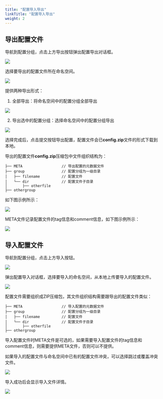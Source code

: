 ```yaml
---
title: "配置导入导出"
linkTitle: "配置导入导出"
weight: 2
---
```


## 导出配置文件
导航到配置分组，点击上方导出按钮弹出配置导出对话框。

![](../图片/配置导入导出/export-config-entrance.png)

选择要导出的配置文件所在命名空间。

![](../图片/配置导入导出/export-config-select-namespace.png)

提供两种导出形式：
1. 全部导出：将命名空间中的配置分组全部导出

![](../图片/配置导入导出/export-config-namespace.png)

2. 导出选中的配置分组：选择命名空间中的配置分组导出

![](../图片/配置导入导出/export-config-group.png)

选择完成后，点击提交按钮导出配置，配置文件会已**config.zip**文件的形式下载到本地。

导出的配置文件**config.zip**压缩包中文件组织结构为：

```
├── META                  // 导出配置的元数据文件
├── group                 // 配置分组为一级目录
│   ├── filename          // 配置文件
│   └── dir               // 配置文件子目录
│       ├── otherfile      
├── othergroup
```
如下图示例所示：

![](../图片/配置导入导出/export-config-zip-structure.png)

META文件记录配置文件的tag信息和comment信息，如下图示例所示：

![](../图片/配置导入导出/export-config-meta-file.png)

## 导入配置文件
导航到配置分组，点击上方导入按钮。

![](../图片/配置导入导出/import-config-entrance.png)

弹出配置导入对话框，选择要导入的命名空间，从本地上传要导入的配置文件。

![](../图片/配置导入导出/import-config-dialog.png)

配置文件需要组织成ZIP压缩包，其文件组织结构需要跟导出的配置文件类似：

```
├── META                  // 导入配置的元数据文件
├── group                 // 配置分组为一级目录
│   ├── filename          // 配置文件
│   └── dir               // 配置文件子目录
│       ├── otherfile      
├── othergroup
```

导入配置文件时META文件是可选的，如果需要导入配置文件的tag信息和comment信息，则需要提供META文件，否则可以不提供。

如果导入的配置文件与命名空间中已有的配置文件冲突，可以选择跳过或覆盖冲突文件。

![](../图片/配置导入导出/import-config-overwrite.png)

导入成功后会显示导入文件详情。

![](../图片/配置导入导出/import-config-result.png)